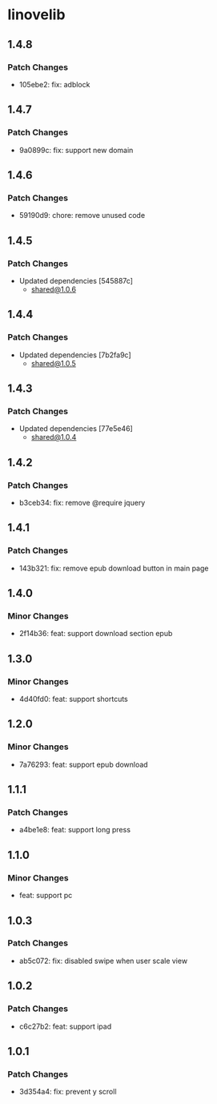 # linovelib

## 1.4.8

### Patch Changes

- 105ebe2: fix: adblock

## 1.4.7

### Patch Changes

- 9a0899c: fix: support new domain

## 1.4.6

### Patch Changes

- 59190d9: chore: remove unused code

## 1.4.5

### Patch Changes

- Updated dependencies [545887c]
  - shared@1.0.6

## 1.4.4

### Patch Changes

- Updated dependencies [7b2fa9c]
  - shared@1.0.5

## 1.4.3

### Patch Changes

- Updated dependencies [77e5e46]
  - shared@1.0.4

## 1.4.2

### Patch Changes

- b3ceb34: fix: remove @require jquery

## 1.4.1

### Patch Changes

- 143b321: fix: remove epub download button in main page

## 1.4.0

### Minor Changes

- 2f14b36: feat: support download section epub

## 1.3.0

### Minor Changes

- 4d40fd0: feat: support shortcuts

## 1.2.0

### Minor Changes

- 7a76293: feat: support epub download

## 1.1.1

### Patch Changes

- a4be1e8: feat: support long press

## 1.1.0

### Minor Changes

- feat: support pc

## 1.0.3

### Patch Changes

- ab5c072: fix: disabled swipe when user scale view

## 1.0.2

### Patch Changes

- c6c27b2: feat: support ipad

## 1.0.1

### Patch Changes

- 3d354a4: fix: prevent y scroll
